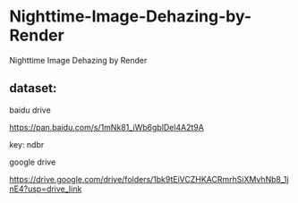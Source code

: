 # Nighttime-Image-Dehazing-by-Render
Nighttime Image Dehazing by Render


## dataset:

baidu drive 

https://pan.baidu.com/s/1mNk81_iWb6gblDel4A2t9A 

key: ndbr


google drive 

https://drive.google.com/drive/folders/1bk9tEiVCZHKACRmrhSiXMvhNb8_1jnE4?usp=drive_link
